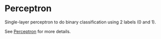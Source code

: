 # Perceptron

Single-layer perceptron to do binary classification using 2 labels (0 and 1).

See [Perceptron](https://en.wikipedia.org/wiki/Perceptron) for more details.
